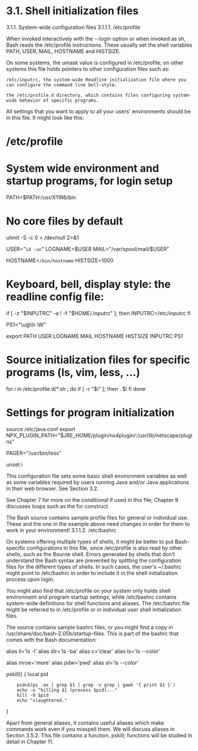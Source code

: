 # 3.1. Shell initialization files

3.1.1. System-wide configuration files
3.1.1.1. /etc/profile

When invoked interactively with the --login option or when invoked as sh, Bash reads the /etc/profile instructions. These usually set the shell variables PATH, USER, MAIL, HOSTNAME and HISTSIZE.

On some systems, the umask value is configured in /etc/profile; on other systems this file holds pointers to other configuration files such as:

    /etc/inputrc, the system-wide Readline initialization file where you can configure the command line bell-style.

    the /etc/profile.d directory, which contains files configuring system-wide behavior of specific programs.

All settings that you want to apply to all your users' environments should be in this file. It might look like this:


# /etc/profile

# System wide environment and startup programs, for login setup

PATH=$PATH:/usr/X11R6/bin

# No core files by default
ulimit -S -c 0 > /dev/null 2>&1

USER="`id -un`"
LOGNAME=$USER
MAIL="/var/spool/mail/$USER"

HOSTNAME=`/bin/hostname`
HISTSIZE=1000

# Keyboard, bell, display style: the readline config file:
if [ -z "$INPUTRC" -a ! -f "$HOME/.inputrc" ]; then
    INPUTRC=/etc/inputrc
fi

PS1="\u@\h \W"

export PATH USER LOGNAME MAIL HOSTNAME HISTSIZE INPUTRC PS1

# Source initialization files for specific programs (ls, vim, less, ...)
for i in /etc/profile.d/*.sh ; do
    if [ -r "$i" ]; then
        . $i
    fi
done

# Settings for program initialization
source /etc/java.conf
export NPX_PLUGIN_PATH="$JRE_HOME/plugin/ns4plugin/:/usr/lib/netscape/plugins"

PAGER="/usr/bin/less"

unset i

This configuration file sets some basic shell environment variables as well as some variables required by users running Java and/or Java applications in their web browser. See Section 3.2.

See Chapter 7 for more on the conditional if used in this file; Chapter 9 discusses loops such as the for construct.

The Bash source contains sample profile files for general or individual use. These and the one in the example above need changes in order for them to work in your environment!
3.1.1.2. /etc/bashrc

On systems offering multiple types of shells, it might be better to put Bash-specific configurations in this file, since /etc/profile is also read by other shells, such as the Bourne shell. Errors generated by shells that don't understand the Bash syntax are prevented by splitting the configuration files for the different types of shells. In such cases, the user's ~/.bashrc might point to /etc/bashrc in order to include it in the shell initialization process upon login.

You might also find that /etc/profile on your system only holds shell environment and program startup settings, while /etc/bashrc contains system-wide definitions for shell functions and aliases. The /etc/bashrc file might be referred to in /etc/profile or in individual user shell initialization files.

The source contains sample bashrc files, or you might find a copy in /usr/share/doc/bash-2.05b/startup-files. This is part of the bashrc that comes with the Bash documentation:


alias ll='ls -l'
alias dir='ls -ba'
alias c='clear'
alias ls='ls --color'

alias mroe='more'
alias pdw='pwd'
alias sl='ls --color'

pskill()
{
        local pid

        pid=$(ps -ax | grep $1 | grep -v grep | gawk '{ print $1 }')
        echo -n "killing $1 (process $pid)..."
        kill -9 $pid
        echo "slaughtered."
}

Apart from general aliases, it contains useful aliases which make commands work even if you misspell them. We will discuss aliases in Section 3.5.2. This file contains a function, pskill; functions will be studied in detail in Chapter 11.
